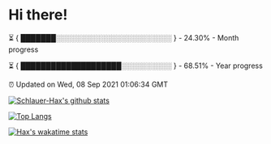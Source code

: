 # Hi there!

⏳ { ███████░░░░░░░░░░░░░░░░░░░░░░░ } - 24.30% - Month progress

⏳ { ████████████████████░░░░░░░░░░ } - 68.51% - Year progress

⏰ Updated on Wed, 08 Sep 2021 01:06:34 GMT


[![Schlauer-Hax's github stats](https://github-readme-stats.vercel.app/api?username=Schlauer-Hax&show_icons=true&theme=dark&count_private=true)](https://github.com/Schlauer-Hax)


[![Top Langs](https://github-readme-stats.vercel.app/api/top-langs/?username=Schlauer-Hax&layout=compact&theme=dark)](https://github.com/Schlauer-Hax?tab=repositories)


[![Hax's wakatime stats](https://github-readme-stats.vercel.app/api/wakatime?username=Hax&theme=dark)](https://wakatime.com/@Hax)

